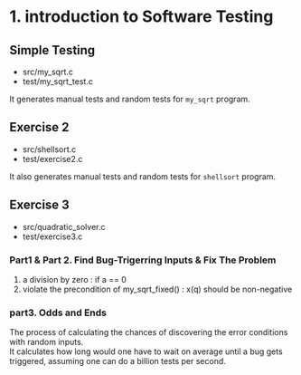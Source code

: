 # 1. introduction to Software Testing

## Simple Testing

- src/my_sqrt.c
- test/my_sqrt_test.c

It generates manual tests and random tests for `my_sqrt` program.

## Exercise 2

- src/shellsort.c
- test/exercise2.c

It also generates manual tests and random tests for `shellsort` program.

## Exercise 3

- src/quadratic_solver.c
- test/exercise3.c

### Part1 & Part 2. Find Bug-Trigerring Inputs & Fix The Problem

1. a division by zero : if a == 0
2. violate the precondition of my_sqrt_fixed() : x(q) should be non-negative

### part3. Odds and Ends

The process of calculating the chances of discovering the error conditions with random inputs.<br>
It calculates how long would one have to wait on average until a bug gets triggered, assuming one can do a billion tests per second.
